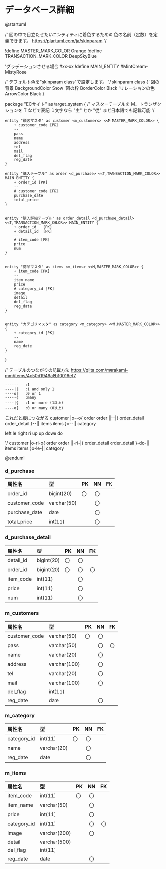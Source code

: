 # データベース詳細


@startuml

/'
  図の中で目立たせたいエンティティに着色するための
  色の名前（定数）を定義できます。
  https://plantuml.com/ja/skinparam
'/

!define MASTER_MARK_COLOR Orange 
!define TRANSACTION_MARK_COLOR DeepSkyBlue

'グラデーションさせる場合 #xx-xx
!define MAIN_ENTITY #MintCream-MistyRose

/'
  デフォルト色を"skinparam class"で設定します。
'/
skinparam class {
    '図の背景
    BackgroundColor Snow
    '図の枠
    BorderColor Black
    'リレーションの色
    ArrowColor Black
}

package "ECサイト" as target_system {
    /'
      マスターテーブルを M、トランザクションを T などで表記
      １文字なら "主" とか "従" まど日本語でも記載可能
     '/

    entity "顧客マスタ" as customer <m_customers> <<M,MASTER_MARK_COLOR>> {
        + customer_code [PK]
        --
        pass
        name
        address
        tel
        mail
        del_flag
        reg_date
    }

    entity "購入テーブル" as order <d_purchase> <<T,TRANSACTION_MARK_COLOR>> MAIN_ENTITY {
        + order_id [PK]
        --
        # customer_code [FK]
        purchase_date
        total_price
    }


    entity "購入詳細テーブル" as order_detail <d_purchase_detail> <<T,TRANSACTION_MARK_COLOR>> MAIN_ENTITY {
        + order_id   [PK]
        + detail_id  [PK]
        --
        # item_code [FK]
        price
        num
    }


    entity "商品マスタ" as items <m_items> <<M,MASTER_MARK_COLOR>> {
        + item_code [PK]
        --
        item_name
        price
        # category_id [FK]
        image
        detail
        del_flag
        reg_date
    }


    entity "カテゴリマスタ" as category <m_category> <<M,MASTER_MARK_COLOR>> {
        + category_id [PK]
        --
        name
        reg_date
    }


}

/'
  テーブルのつながりの記載方法
  https://qiita.com/murakami-mm/items/4c50d1949a8b10016ef7

    ------   :1
    ----||   :1 and only 1
    ----o|   :0 or 1
    -----{   :many
    ----|{   :1 or more (1以上)
    ----o{   :0 or many (0以上)

これだと縦につながる
customer       |o--o{     order
order          ||--|{     order_detail
order_detail    }--||     items
items          }o--||     category

 left    le
 right   ri
 up      up
 down    do


'/
customer       |o-ri-o{     order
order          ||-ri-|{     order_detail
order_detail    }-do-||     items
items          }o-le-||     category


@enduml




### d_purchase
|属性名|型|PK|NN|FK|
|:---|:---|:---|:---:|:----:|
|order_id|bigint(20)|〇|〇||
|customer_code|varchar(50)||〇||
|purchase_date|date||〇||
|total_price|int(11)||〇||

### d_purchase_detail
|属性名|型|PK|NN|FK|
|:---|:---|:---|:---:|:----:|
|detail_id|bigint(20)|〇|〇||
|order_id|bigint(20)|〇|〇|〇|
|item_code|int(11)||〇||
|price|int(11)||〇||
|num|int(11)||〇||


### m_customers
|属性名|型|PK|NN|FK|
|:---|:---|:---|:---:|:----:|
|customer_code|varchar(50)|〇|〇||
|pass|varchar(50)||〇|〇|
|name|varchar(20)||〇||
|address|varchar(100)||〇||
|tel|varchar(20)||〇||
|mail|varchar(100)||〇||
|del_flag|int(11)||||
|reg_date|date||〇||

### m_category
|属性名|型|PK|NN|FK|
|:---|:---|:---|:---:|:----:|
|category_id|int(11)|〇|〇||
|name|varchar(20)||〇||
|reg_date|date||〇||


### m_items
|属性名|型|PK|NN|FK|
|:---|:---|:---|:---:|:----:|
|item_code|int(11)|〇|〇||
|item_name|varchar(50)||〇||
|price|int(11)||〇||
|category_id|int(11)||〇|〇|
|image|varchar(200)||〇||
|detail|varchar(500)||||
|del_flag|int(11)||||
|reg_date|date||〇||

